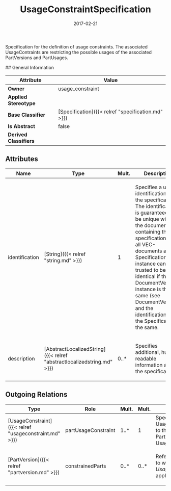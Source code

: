﻿---
title: UsageConstraintSpecification
toc: false
type: specs
date: "2017-02-21"
draft: false
specification: VEC
version: 1.1.3
documentType: "Recommendation"
elementType: Class
classes:
  - UsageConstraintSpecification
menu_name: vec-1.1.3
---
<p>Specification for the definition of usage constraints. The associated UsageContraints are restricting the possible usages of the associated PartVersions and PartUsages.  </p>
## General Information

| Attribute               | Value |
|-------------------------|-------|
| **Owner**               | usage_constraint |
| **Applied Stereotype**  |   |
| **Base Classifier**     | [Specification]({{< relref "specification.md" >}})<br/>  |
| **Is Abstract**         | false |
| **Derived Classifiers** |   |

## Attributes
|  Name  |  Type  |  Mult.  |  Description  |  Owning Classifier  |
|--------|--------|---------|---------------|--------------|
|identification | [String]({{< relref "string.md" >}}) | 1 | <p> Specifies a unique identification of the specification. The identification is guaranteed to be unique within the document containing the specification. Over all VEC-documents a Specification-instance can be trusted to be identical if the DocumentVersion-instance is the same (see DocumentVersion) and the identification of the Specification is the same.      </p> | [Specification]({{< relref "specification.md" >}}) |
|description | [AbstractLocalizedString]({{< relref "abstractlocalizedstring.md" >}}) | 0..* | <p> Specifies additional, human readable information about the specification.      </p> | [Specification]({{< relref "specification.md" >}}) |

## Outgoing Relations
|    Type  |   Role   |   Mult.   |   Mult.   |   Description   |
|----------|----------|-----------|-----------|-----------------|
| [UsageConstraint]({{< relref "usageconstraint.md" >}}) | partUsageConstraint | 1..* | 1 | Specifies the UsageConstraints that apply to the PartVersion or PartUsages described by the UsageConstraintSpecification. |
| [PartVersion]({{< relref "partversion.md" >}}) | constrainedParts | 0..* | 0..* | <p> References the <i>PartVersions</i> to which this <i>UsageConstraintSpecification</i> applies.      </p> |
